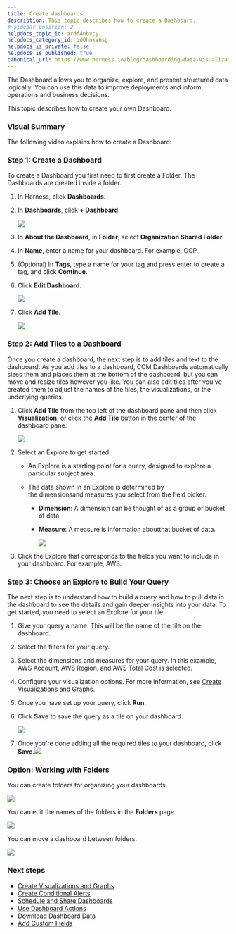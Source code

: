 ```yaml
---
title: Create dashboards
description: This topic describes how to create a Dashboard.
# sidebar_position: 2
helpdocs_topic_id: ardf4nbvcy
helpdocs_category_id: id0hnxv6sg
helpdocs_is_private: false
helpdocs_is_published: true
canonical_url: https://www.harness.io/blog/dashboarding-data-visualization
---
```


The Dashboard allows you to organize, explore, and present structured data logically. You can use this data to improve deployments and inform operations and business decisions.

This topic describes how to create your own Dashboard.

### Visual Summary

The following video explains how to create a Dashboard:

<DocVideo src="https://youtu.be/ANxs9xfVZx4"/>

### Step 1: Create a Dashboard

To create a Dashboard you first need to first create a Folder. The Dashboards are created inside a folder.

1. In Harness, click **Dashboards**.
2. In **Dashboards**, click **+ Dashboard**.

   ![](./static/create-dashboards-06.png)

3. In **About the Dashboard**, in **Folder**, select **Organization Shared Folder**.
4. In **Name**, enter a name for your dashboard. For example, GCP.
5. (Optional) In **Tags**, type a name for your tag and press enter to create a tag, and click **Continue**.
6. Click **Edit Dashboard**.

   ![](./static/create-dashboards-07.png)

7. Click **Add Tile**.

   ![](./static/create-dashboards-08.png)

### Step 2: Add Tiles to a Dashboard

Once you create a dashboard, the next step is to add tiles and text to the dashboard. As you add tiles to a dashboard, CCM Dashboards automatically sizes them and places them at the bottom of the dashboard, but you can move and resize tiles however you like. You can also edit tiles after you’ve created them to adjust the names of the tiles, the visualizations, or the underlying queries.

1. Click **Add Tile** from the top left of the dashboard pane and then click **Visualization**, or click the **Add Tile** button in the center of the dashboard pane.

   ![](./static/create-dashboards-09.png)

2. Select an Explore to get started.

   - An Explore is a starting point for a query, designed to explore a particular subject area.
   - The data shown in an Explore is determined by the dimensionsand measures you select from the field picker.

     - **Dimension**: A dimension can be thought of as a group or bucket of data.
     - **Measure**: A measure is information aboutthat bucket of data.

       ![](./static/create-dashboards-10.png)

3. Click the Explore that corresponds to the fields you want to include in your dashboard. For example, AWS.

### Step 3: Choose an Explore to Build Your Query

The next step is to understand how to build a query and how to pull data in the dashboard to see the details and gain deeper insights into your data. To get started, you need to select an Explore for your tile.

1. Give your query a name. This will be the name of the tile on the dashboard.
2. Select the filters for your query.
3. Select the dimensions and measures for your query. In this example, AWS Account, AWS Region, and AWS Total Cost is selected.
4. Configure your visualization options. For more information, see [Create Visualizations and Graphs](create-visualizations-and-graphs.md).
5. Once you have set up your query, click **Run**.
6. Click **Save** to save the query as a tile on your dashboard.

   ![](./static/create-dashboards-11.png)

7. Once you're done adding all the required tiles to your dashboard, click **Save**.![](./static/create-dashboards-12.png)

### Option: Working with Folders

You can create folders for organizing your dashboards.

![](./static/create-dashboards-13.png)

You can edit the names of the folders in the **Folders** page.

![](./static/create-dashboards-14.png)

You can move a dashboard between folders.

![](./static/create-dashboards-15.png)

### Next steps

- [Create Visualizations and Graphs](create-visualizations-and-graphs.md)
- [Create Conditional Alerts](create-conditional-alerts.md)
- [Schedule and Share Dashboards](share-dashboards.md)
- [Use Dashboard Actions](use-dashboard-actions.md)
- [Download Dashboard Data](download-dashboard-data.md)
- [Add Custom Fields](add-custom-fields.md)

